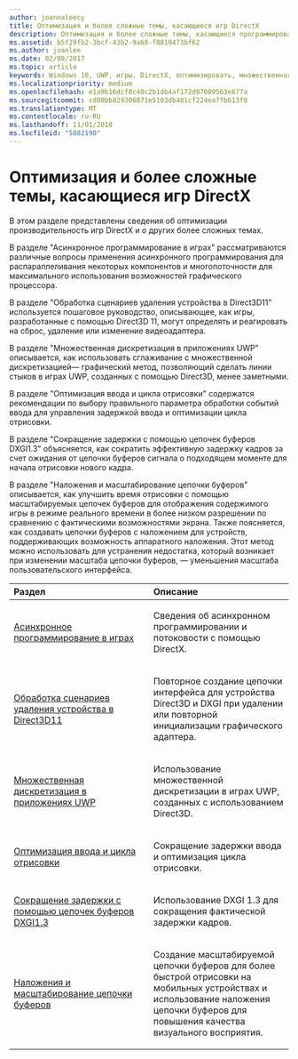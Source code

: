 ```yaml
---
author: joannaleecy
title: Оптимизация и более сложные темы, касающиеся игр DirectX
description: Оптимизация и более сложные темы, касающиеся программирования игр на DirectX.
ms.assetid: b5f29fb2-3bcf-43b2-9a68-f8819473bf62
ms.author: joanlee
ms.date: 02/08/2017
ms.topic: article
keywords: Windows 10, UWP, игры, DirectX, оптимизировать, множественная дискретизация, цепочки буферов
ms.localizationpriority: medium
ms.openlocfilehash: e1a9b16dcf8c40c2b1db4af172d97009563e677a
ms.sourcegitcommit: cd00bb829306871e5103db481cf224ea7fb613f0
ms.translationtype: MT
ms.contentlocale: ru-RU
ms.lasthandoff: 11/01/2018
ms.locfileid: "5882190"
---
```

# <a name="optimization-and-advanced-topics-for-directx-games"></a>Оптимизация и более сложные темы, касающиеся игр DirectX

В этом разделе представлены сведения об оптимизации производительность игр DirectX и о других более сложных темах.

В разделе "Асинхронное программирование в играх" рассматриваются различные вопросы применения асинхронного программирования для распараллеливания некоторых компонентов и многопоточности для максимального использования возможностей графического процессора.

В разделе "Обработка сценариев удаления устройства в Direct3D11" используется пошаговое руководство, описывающее, как игры, разработанные с помощью Direct3D 11, могут определять и реагировать на сброс, удаление или изменение видеоадаптера.

В разделе "Множественная дискретизация в приложениях UWP" описывается, как использовать сглаживание с множественной дискретизацией— графический метод, позволяющий сделать линии стыков в играх UWP, созданных с помощью Direct3D, менее заметными.

В разделе "Оптимизация ввода и цикла отрисовки" содержатся рекомендации по выбору правильного параметра обработки событий ввода для управления задержкой ввода и оптимизации цикла отрисовки.

В разделе "Сокращение задержки с помощью цепочек буферов DXGI1.3" объясняется, как сократить эффективную задержку кадров за счет ожидания от цепочки буферов сигнала о подходящем моменте для начала отрисовки нового кадра.

В разделе "Наложения и масштабирование цепочки буферов" описывается, как улучшить время отрисовки с помощью масштабируемых цепочек буферов для отображения содержимого игры в режиме реального времени в более низком разрешении по сравнению с фактическими возможностями экрана. Также поясняется, как создавать цепочки буферов с наложением для устройств, поддерживающих возможность аппаратного наложения. Этот метод можно использовать для устранения недостатка, который возникает при изменении масштаба цепочки буферов, — уменьшения масштаба пользовательского интерфейса.

<table>
<colgroup>
<col width="50%" />
<col width="50%" />
</colgroup>
<thead>
<tr class="header">
<th align="left">Раздел</th>
<th align="left">Описание</th>
</tr>
</thead>
<tbody>
<tr class="odd">
<td align="left"><p><a href="asynchronous-programming-directx-and-cpp.md">Асинхронное программирование в играх</a></p></td>
<td align="left"><p>Сведения об асинхронном программировании и потоковости с помощью DirectX.</p></td>
</tr>
<tr class="even">
<td align="left"><p><a href="handling-device-lost-scenarios.md">Обработка сценариев удаления устройства в Direct3D11</a></p></td>
<td align="left"><p>Повторное создание цепочки интерфейса для устройства Direct3D и DXGI при удалении или повторной инициализации графического адаптера.</p></td>
</tr>
<tr class="odd">
<td align="left"><p><a href="multisampling--multi-sample-anti-aliasing--in-windows-store-apps.md">Множественная дискретизация в приложениях UWP</a></p></td>
<td align="left"><p>Использование множественной дискретизации в играх UWP, созданных с использованием Direct3D.</p></td>
</tr>
<tr class="even">
<td align="left"><p><a href="optimize-performance-for-windows-store-direct3d-11-apps-with-coredispatcher.md">Оптимизация ввода и цикла отрисовки</a></p></td>
<td align="left"><p>Сокращение задержки ввода и оптимизация цикла отрисовки.</p></td>
</tr>
<tr class="odd">
<td align="left"><p><a href="reduce-latency-with-dxgi-1-3-swap-chains.md">Сокращение задержки с помощью цепочек буферов DXGI1.3</a></p></td>
<td align="left"><p>Использование DXGI 1.3 для сокращения фактической задержки кадров.</p></td>
</tr>
<tr class="even">
<td align="left"><p><a href="multisampling--scaling--and-overlay-swap-chains.md">Наложения и масштабирование цепочки буферов</a></p></td>
<td align="left"><p>Создание масштабируемой цепочки буферов для более быстрой отрисовки на мобильных устройствах и использование наложения цепочки буферов для повышения качества визуального восприятия.</p></td>
</tr>
</tbody>
</table>